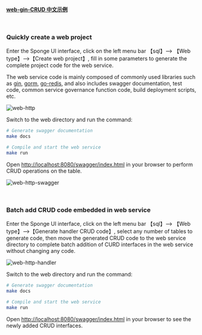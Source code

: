 [**web-gin-CRUD 中文示例**](https://www.bilibili.com/read/cv23018269)

<br>

### Quickly create a web project

Enter the Sponge UI interface, click on the left menu bar 【sql】--> 【Web type】-->【Create web project】, fill in some parameters to generate the complete project code for the web service.

The web service code is mainly composed of commonly used libraries such as [gin](https://github.com/gin-gonic/gin), [gorm](https://github.com/go-gorm/gorm), [go-redis](https://github.com/go-redis/redis), and also includes swagger documentation, test code, common service governance function code, build deployment scripts, etc.

![web-http](https://raw.githubusercontent.com/zhufuyi/sponge_examples/main/assets/en_web-http.png)

Switch to the web directory and run the command:

```bash
# Generate swagger documentation
make docs

# Compile and start the web service
make run
```

Open [http://localhost:8080/swagger/index.html](http://localhost:8080/swagger/index.html) in your browser to perform CRUD operations on the table.

![web-http-swagger](https://raw.githubusercontent.com/zhufuyi/sponge_examples/main/assets/en_web-http-swagger.png)

<br>

### Batch add CRUD code embedded in web service

Enter the Sponge UI interface, click on the left menu bar 【sql】--> 【Web type】-->【Generate handler CRUD code】, select any number of tables to generate code, then move the generated CRUD code to the web service directory to complete batch addition of CURD interfaces in the web service without changing any code.

![web-http-handler](https://raw.githubusercontent.com/zhufuyi/sponge_examples/main/assets/en_web-http-handler.png)

Switch to the web directory and run the command:

```bash
# Generate swagger documentation
make docs

# Compile and start the web service
make run
```

Open [http://localhost:8080/swagger/index.html](http://localhost:8080/swagger/index.html) in your browser to see the newly added CRUD interfaces.
